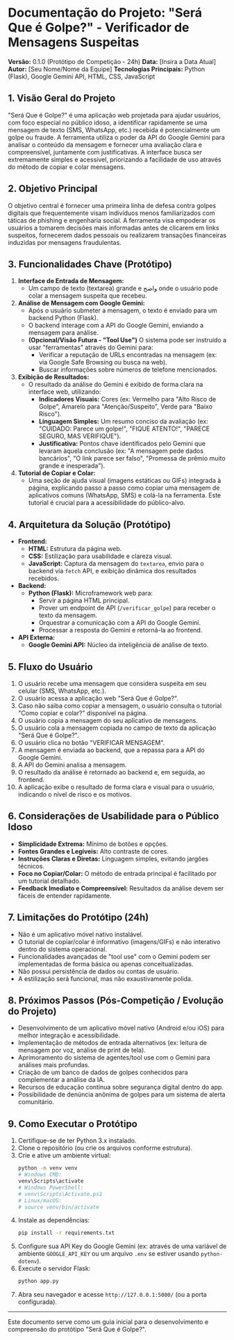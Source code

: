 # Documentação do Projeto: "Será Que é Golpe?" - Verificador de Mensagens Suspeitas

**Versão:** 0.1.0 (Protótipo de Competição - 24h)
**Data:** [Insira a Data Atual]
**Autor:** [Seu Nome/Nome da Equipe]
**Tecnologias Principais:** Python (Flask), Google Gemini API, HTML, CSS, JavaScript

## 1. Visão Geral do Projeto

"Será Que é Golpe?" é uma aplicação web projetada para ajudar usuários, com foco especial no público idoso, a identificar rapidamente se uma mensagem de texto (SMS, WhatsApp, etc.) recebida é potencialmente um golpe ou fraude. A ferramenta utiliza o poder da API do Google Gemini para analisar o conteúdo da mensagem e fornecer uma avaliação clara e compreensível, juntamente com justificativas. A interface busca ser extremamente simples e acessível, priorizando a facilidade de uso através do método de copiar e colar mensagens.

## 2. Objetivo Principal

O objetivo central é fornecer uma primeira linha de defesa contra golpes digitais que frequentemente visam indivíduos menos familiarizados com táticas de phishing e engenharia social. A ferramenta visa empoderar os usuários a tomarem decisões mais informadas antes de clicarem em links suspeitos, fornecerem dados pessoais ou realizarem transações financeiras induzidas por mensagens fraudulentas.

## 3. Funcionalidades Chave (Protótipo)

1.  **Interface de Entrada de Mensagem:**
    *   Um campo de texto (textarea) grande e واضح onde o usuário pode colar a mensagem suspeita que recebeu.
2.  **Análise de Mensagem com Google Gemini:**
    *   Após o usuário submeter a mensagem, o texto é enviado para um backend Python (Flask).
    *   O backend interage com a API do Google Gemini, enviando a mensagem para análise.
    *   **(Opcional/Visão Futura - "Tool Use")** O sistema pode ser instruído a usar "ferramentas" através do Gemini para:
        *   Verificar a reputação de URLs encontradas na mensagem (ex: via Google Safe Browsing ou busca na web).
        *   Buscar informações sobre números de telefone mencionados.
3.  **Exibição de Resultados:**
    *   O resultado da análise do Gemini é exibido de forma clara na interface web, utilizando:
        *   **Indicadores Visuais:** Cores (ex: Vermelho para "Alto Risco de Golpe", Amarelo para "Atenção/Suspeito", Verde para "Baixo Risco").
        *   **Linguagem Simples:** Um resumo conciso da avaliação (ex: "CUIDADO: Parece um golpe!", "FIQUE ATENTO!", "PARECE SEGURO, MAS VERIFIQUE").
        *   **Justificativa:** Pontos chave identificados pelo Gemini que levaram àquela conclusão (ex: "A mensagem pede dados bancários", "O link parece ser falso", "Promessa de prêmio muito grande e inesperada").
4.  **Tutorial de Copiar e Colar:**
    *   Uma seção de ajuda visual (imagens estáticas ou GIFs) integrada à página, explicando passo a passo como copiar uma mensagem de aplicativos comuns (WhatsApp, SMS) e colá-la na ferramenta. Este tutorial é crucial para a acessibilidade do público-alvo.

## 4. Arquitetura da Solução (Protótipo)

*   **Frontend:**
    *   **HTML:** Estrutura da página web.
    *   **CSS:** Estilização para usabilidade e clareza visual.
    *   **JavaScript:** Captura da mensagem do `textarea`, envio para o backend via `fetch` API, e exibição dinâmica dos resultados recebidos.
*   **Backend:**
    *   **Python (Flask):** Microframework web para:
        *   Servir a página HTML principal.
        *   Prover um endpoint de API (`/verificar_golpe`) para receber o texto da mensagem.
        *   Orquestrar a comunicação com a API do Google Gemini.
        *   Processar a resposta do Gemini e retorná-la ao frontend.
*   **API Externa:**
    *   **Google Gemini API:** Núcleo da inteligência de análise de texto.

## 5. Fluxo do Usuário

1.  O usuário recebe uma mensagem que considera suspeita em seu celular (SMS, WhatsApp, etc.).
2.  O usuário acessa a aplicação web "Será Que é Golpe?".
3.  Caso não saiba como copiar a mensagem, o usuário consulta o tutorial "Como copiar e colar?" disponível na página.
4.  O usuário copia a mensagem do seu aplicativo de mensagens.
5.  O usuário cola a mensagem copiada no campo de texto da aplicação "Será Que é Golpe?".
6.  O usuário clica no botão "VERIFICAR MENSAGEM".
7.  A mensagem é enviada ao backend, que a repassa para a API do Google Gemini.
8.  A API do Gemini analisa a mensagem.
9.  O resultado da análise é retornado ao backend e, em seguida, ao frontend.
10. A aplicação exibe o resultado de forma clara e visual para o usuário, indicando o nível de risco e os motivos.

## 6. Considerações de Usabilidade para o Público Idoso

*   **Simplicidade Extrema:** Mínimo de botões e opções.
*   **Fontes Grandes e Legíveis:** Alto contraste de cores.
*   **Instruções Claras e Diretas:** Linguagem simples, evitando jargões técnicos.
*   **Foco no Copiar/Colar:** O método de entrada principal é facilitado por um tutorial detalhado.
*   **Feedback Imediato e Compreensível:** Resultados da análise devem ser fáceis de entender rapidamente.

## 7. Limitações do Protótipo (24h)

*   Não é um aplicativo móvel nativo instalável.
*   O tutorial de copiar/colar é informativo (imagens/GIFs) e não interativo dentro do sistema operacional.
*   Funcionalidades avançadas de "tool use" com o Gemini podem ser implementadas de forma básica ou apenas conceitualizadas.
*   Não possui persistência de dados ou contas de usuário.
*   A estilização será funcional, mas não exaustivamente polida.

## 8. Próximos Passos (Pós-Competição / Evolução do Projeto)

*   Desenvolvimento de um aplicativo móvel nativo (Android e/ou iOS) para melhor integração e acessibilidade.
*   Implementação de métodos de entrada alternativos (ex: leitura de mensagem por voz, análise de print de tela).
*   Aprimoramento do sistema de agentes/tool use com o Gemini para análises mais profundas.
*   Criação de um banco de dados de golpes conhecidos para complementar a análise da IA.
*   Recursos de educação contínua sobre segurança digital dentro do app.
*   Possibilidade de denúncia anônima de golpes para um sistema de alerta comunitário.

## 9. Como Executar o Protótipo

1.  Certifique-se de ter Python 3.x instalado.
2.  Clone o repositório (ou crie os arquivos conforme estrutura).
3.  Crie e ative um ambiente virtual:
    ```bash
    python -m venv venv
    # Windows CMD:
    venv\Scripts\activate
    # Windows PowerShell:
    # venv\Scripts\Activate.ps1
    # Linux/macOS:
    # source venv/bin/activate
    ```
4.  Instale as dependências:
    ```bash
    pip install -r requirements.txt
    ```
5.  Configure sua API Key do Google Gemini (ex: através de uma variável de ambiente `GOOGLE_API_KEY` ou um arquivo `.env` se estiver usando `python-dotenv`).
6.  Execute o servidor Flask:
    ```bash
    python app.py
    ```
7.  Abra seu navegador e acesse `http://127.0.0.1:5000/` (ou a porta configurada).

---

Este documento serve como um guia inicial para o desenvolvimento e compreensão do protótipo "Será Que é Golpe?".